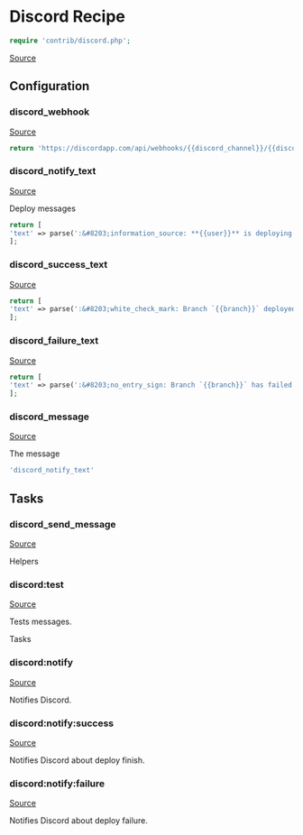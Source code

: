 <!-- DO NOT EDIT THIS FILE! -->
<!-- Instead edit contrib/discord.php -->
<!-- Then run bin/docgen -->

# Discord Recipe

```php
require 'contrib/discord.php';
```

[Source](/contrib/discord.php)


## Configuration
### discord_webhook
[Source](https://github.com/deployphp/deployer/blob/master/contrib/discord.php#L54)



```php title="Default value"
return 'https://discordapp.com/api/webhooks/{{discord_channel}}/{{discord_token}}/slack';
```


### discord_notify_text
[Source](https://github.com/deployphp/deployer/blob/master/contrib/discord.php#L59)

Deploy messages

```php title="Default value"
return [
'text' => parse(':&#8203;information_source: **{{user}}** is deploying branch `{{branch}}` to _{{target}}_'),
];
```


### discord_success_text
[Source](https://github.com/deployphp/deployer/blob/master/contrib/discord.php#L64)



```php title="Default value"
return [
'text' => parse(':&#8203;white_check_mark: Branch `{{branch}}` deployed to _{{target}}_ successfully'),
];
```


### discord_failure_text
[Source](https://github.com/deployphp/deployer/blob/master/contrib/discord.php#L69)



```php title="Default value"
return [
'text' => parse(':&#8203;no_entry_sign: Branch `{{branch}}` has failed to deploy to _{{target}}_'),
];
```


### discord_message
[Source](https://github.com/deployphp/deployer/blob/master/contrib/discord.php#L76)

The message

```php title="Default value"
'discord_notify_text'
```



## Tasks

### discord_send_message
[Source](https://github.com/deployphp/deployer/blob/master/contrib/discord.php#L79)



Helpers


### discord:test
[Source](https://github.com/deployphp/deployer/blob/master/contrib/discord.php#L87)

Tests messages.

Tasks


### discord:notify
[Source](https://github.com/deployphp/deployer/blob/master/contrib/discord.php#L98)

Notifies Discord.




### discord:notify:success
[Source](https://github.com/deployphp/deployer/blob/master/contrib/discord.php#L106)

Notifies Discord about deploy finish.




### discord:notify:failure
[Source](https://github.com/deployphp/deployer/blob/master/contrib/discord.php#L114)

Notifies Discord about deploy failure.




